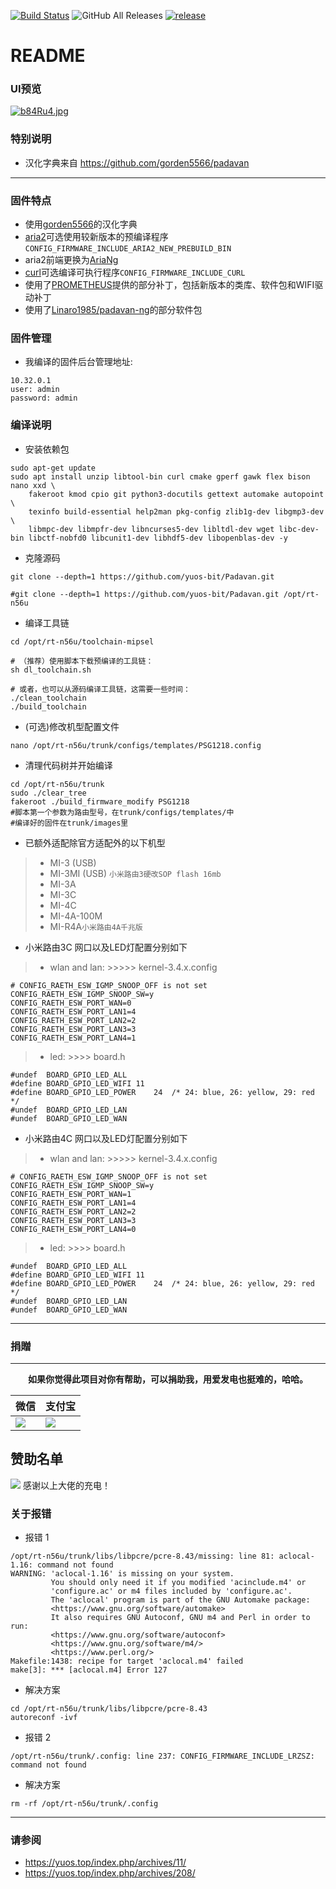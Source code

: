 [![Build Status](https://travis-ci.com/hanwckf/rt-n56u.svg?branch=master)](https://travis-ci.com/hanwckf/rt-n56u)
![GitHub All Releases](https://img.shields.io/github/downloads/hanwckf/rt-n56u/total)
[![release](https://img.shields.io/github/release/hanwckf/rt-n56u.svg)](https://github.com/hanwckf/rt-n56u/releases)

# README #

### UI预览 ###
[![b84Ru4.jpg](https://s4.ax1x.com/2022/03/02/b84Ru4.jpg)](https://imgtu.com/i/b84Ru4)


### 特别说明 ###
* 汉化字典来自 https://github.com/gorden5566/padavan

***

### 固件特点 ###
- 使用[gorden5566](https://github.com/gorden5566/padavan)的汉化字典
- [aria2](https://github.com/aria2/aria2)可选使用较新版本的预编译程序 ```CONFIG_FIRMWARE_INCLUDE_ARIA2_NEW_PREBUILD_BIN```
- aria2前端更换为[AriaNg](https://github.com/mayswind/AriaNg)
- [curl](https://github.com/curl/curl)可选编译可执行程序```CONFIG_FIRMWARE_INCLUDE_CURL```
- 使用了[PROMETHEUS](http://pm.freize.net/index.html)提供的部分补丁，包括新版本的类库、软件包和WIFI驱动补丁
- 使用了[Linaro1985/padavan-ng](https://github.com/Linaro1985/padavan-ng)的部分软件包
### 固件管理 ###
- 我编译的固件后台管理地址:
```shell 
10.32.0.1 
user: admin
password: admin
```
### 编译说明 ###

* 安装依赖包
```shell
sudo apt-get update
sudo apt install unzip libtool-bin curl cmake gperf gawk flex bison nano xxd \
    fakeroot kmod cpio git python3-docutils gettext automake autopoint \
    texinfo build-essential help2man pkg-config zlib1g-dev libgmp3-dev \
    libmpc-dev libmpfr-dev libncurses5-dev libltdl-dev wget libc-dev-bin libctf-nobfd0 libcunit1-dev libhdf5-dev libopenblas-dev -y
```
* 克隆源码
```shell
git clone --depth=1 https://github.com/yuos-bit/Padavan.git

#git clone --depth=1 https://github.com/yuos-bit/Padavan.git /opt/rt-n56u
```
* 编译工具链
```shell
cd /opt/rt-n56u/toolchain-mipsel

# （推荐）使用脚本下载预编译的工具链：
sh dl_toolchain.sh

# 或者，也可以从源码编译工具链，这需要一些时间：
./clean_toolchain
./build_toolchain

```
* (可选)修改机型配置文件
```shell
nano /opt/rt-n56u/trunk/configs/templates/PSG1218.config
```
* 清理代码树并开始编译
```shell
cd /opt/rt-n56u/trunk
sudo ./clear_tree
fakeroot ./build_firmware_modify PSG1218
#脚本第一个参数为路由型号，在trunk/configs/templates/中
#编译好的固件在trunk/images里
```
- 已额外适配除官方适配外的以下机型
>- MI-3 (USB)
>- MI-3MI (USB) ```小米路由3硬改SOP flash 16mb```
>- MI-3A
>- MI-3C
>- MI-4C
>- MI-4A-100M
>- MI-R4A```小米路由4A千兆版```
- 小米路由3C 网口以及LED灯配置分别如下
>- wlan and lan: >>>>> kernel-3.4.x.config
```shell
# CONFIG_RAETH_ESW_IGMP_SNOOP_OFF is not set
CONFIG_RAETH_ESW_IGMP_SNOOP_SW=y
CONFIG_RAETH_ESW_PORT_WAN=0
CONFIG_RAETH_ESW_PORT_LAN1=4
CONFIG_RAETH_ESW_PORT_LAN2=2
CONFIG_RAETH_ESW_PORT_LAN3=3
CONFIG_RAETH_ESW_PORT_LAN4=1
```
>- led: >>>> board.h
```shell
#undef  BOARD_GPIO_LED_ALL 
#define BOARD_GPIO_LED_WIFI	11
#define BOARD_GPIO_LED_POWER	24	/* 24: blue, 26: yellow, 29: red */
#undef  BOARD_GPIO_LED_LAN
#undef  BOARD_GPIO_LED_WAN
```

- 小米路由4C 网口以及LED灯配置分别如下
>- wlan and lan: >>>>> kernel-3.4.x.config
```shell
# CONFIG_RAETH_ESW_IGMP_SNOOP_OFF is not set
CONFIG_RAETH_ESW_IGMP_SNOOP_SW=y
CONFIG_RAETH_ESW_PORT_WAN=1
CONFIG_RAETH_ESW_PORT_LAN1=4
CONFIG_RAETH_ESW_PORT_LAN2=2
CONFIG_RAETH_ESW_PORT_LAN3=3
CONFIG_RAETH_ESW_PORT_LAN4=0
```
>- led: >>>> board.h
```shell
#undef  BOARD_GPIO_LED_ALL 
#define BOARD_GPIO_LED_WIFI	11
#define BOARD_GPIO_LED_POWER	24	/* 24: blue, 26: yellow, 29: red */
#undef  BOARD_GPIO_LED_LAN
#undef  BOARD_GPIO_LED_WAN
```
***
### 捐贈

***
<center><b>如果你觉得此项目对你有帮助，可以捐助我，用爱发电也挺难的，哈哈。</b></center>

|  微信   | 支付宝  |
|  ----  | ----  |
| ![](https://pic.imgdb.cn/item/62502707239250f7c5b8ac3d.png) | ![](https://pic.imgdb.cn/item/62502707239250f7c5b8ac36.png) |

## 赞助名单

![](https://pic.imgdb.cn/item/625028c0239250f7c5bd102b.jpg)
感谢以上大佬的充电！

### 关于报错
* 报错 1
```shell
/opt/rt-n56u/trunk/libs/libpcre/pcre-8.43/missing: line 81: aclocal-1.16: command not found
WARNING: 'aclocal-1.16' is missing on your system.
         You should only need it if you modified 'acinclude.m4' or
         'configure.ac' or m4 files included by 'configure.ac'.
         The 'aclocal' program is part of the GNU Automake package:
         <https://www.gnu.org/software/automake>
         It also requires GNU Autoconf, GNU m4 and Perl in order to run:
         <https://www.gnu.org/software/autoconf>
         <https://www.gnu.org/software/m4/>
         <https://www.perl.org/>
Makefile:1438: recipe for target 'aclocal.m4' failed
make[3]: *** [aclocal.m4] Error 127
```
* 解决方案
```shell
cd /opt/rt-n56u/trunk/libs/libpcre/pcre-8.43
autoreconf -ivf
```
* 报错 2
```shell
/opt/rt-n56u/trunk/.config: line 237: CONFIG_FIRMWARE_INCLUDE_LRZSZ: command not found
```
* 解决方案
```shell
rm -rf /opt/rt-n56u/trunk/.config
```
***

### 请参阅 ###
- https://yuos.top/index.php/archives/11/
- https://yuos.top/index.php/archives/208/
